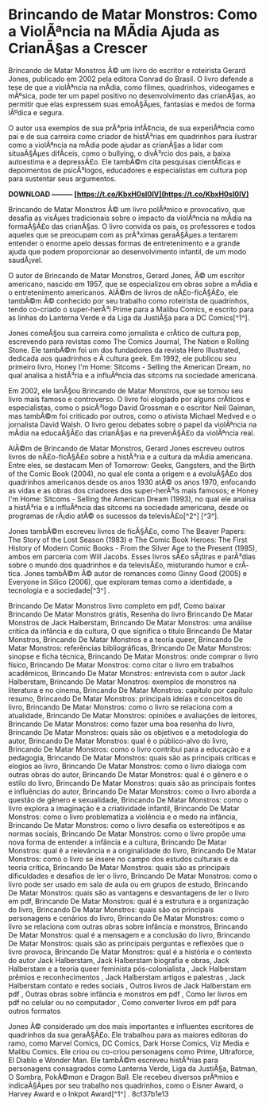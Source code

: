 
 
# Brincando de Matar Monstros: Como a ViolÃªncia na MÃ­dia Ajuda as CrianÃ§as a Crescer
 
Brincando de Matar Monstros Ã© um livro do escritor e roteirista Gerard Jones, publicado em 2002 pela editora Conrad do Brasil. O livro defende a tese de que a violÃªncia na mÃ­dia, como filmes, quadrinhos, videogames e mÃºsica, pode ter um papel positivo no desenvolvimento das crianÃ§as, ao permitir que elas expressem suas emoÃ§Ãµes, fantasias e medos de forma lÃºdica e segura.
 
O autor usa exemplos de sua prÃ³pria infÃ¢ncia, de sua experiÃªncia como pai e de sua carreira como criador de histÃ³rias em quadrinhos para ilustrar como a violÃªncia na mÃ­dia pode ajudar as crianÃ§as a lidar com situaÃ§Ãµes difÃ­ceis, como o bullying, o divÃ³rcio dos pais, a baixa autoestima e a depressÃ£o. Ele tambÃ©m cita pesquisas cientÃ­ficas e depoimentos de psicÃ³logos, educadores e especialistas em cultura pop para sustentar seus argumentos.
 
**DOWNLOAD ——— [https://t.co/KbxH0sI0IV](https://t.co/KbxH0sI0IV)**


 
Brincando de Matar Monstros Ã© um livro polÃªmico e provocativo, que desafia as visÃµes tradicionais sobre o impacto da violÃªncia na mÃ­dia na formaÃ§Ã£o das crianÃ§as. O livro convida os pais, os professores e todos aqueles que se preocupam com as prÃ³ximas geraÃ§Ãµes a tentarem entender o enorme apelo dessas formas de entretenimento e a grande ajuda que podem proporcionar ao desenvolvimento infantil, de um modo saudÃ¡vel.

O autor de Brincando de Matar Monstros, Gerard Jones, Ã© um escritor americano, nascido em 1957, que se especializou em obras sobre a mÃ­dia e o entretenimento americanos. AlÃ©m de livros de nÃ£o-ficÃ§Ã£o, ele tambÃ©m Ã© conhecido por seu trabalho como roteirista de quadrinhos, tendo co-criado o super-herÃ³i Prime para a Malibu Comics, e escrito para as linhas do Lanterna Verde e da Liga da JustiÃ§a para a DC Comics[^1^].
 
Jones comeÃ§ou sua carreira como jornalista e crÃ­tico de cultura pop, escrevendo para revistas como The Comics Journal, The Nation e Rolling Stone. Ele tambÃ©m foi um dos fundadores da revista Hero Illustrated, dedicada aos quadrinhos e Ã  cultura geek. Em 1992, ele publicou seu primeiro livro, Honey I'm Home: Sitcoms - Selling the American Dream, no qual analisa a histÃ³ria e a influÃªncia das sitcoms na sociedade americana.
 
Em 2002, ele lanÃ§ou Brincando de Matar Monstros, que se tornou seu livro mais famoso e controverso. O livro foi elogiado por alguns crÃ­ticos e especialistas, como o psicÃ³logo David Grossman e o escritor Neil Gaiman, mas tambÃ©m foi criticado por outros, como o ativista Michael Medved e o jornalista David Walsh. O livro gerou debates sobre o papel da violÃªncia na mÃ­dia na educaÃ§Ã£o das crianÃ§as e na prevenÃ§Ã£o da violÃªncia real.

AlÃ©m de Brincando de Matar Monstros, Gerard Jones escreveu outros livros de nÃ£o-ficÃ§Ã£o sobre a histÃ³ria e a cultura da mÃ­dia americana. Entre eles, se destacam Men of Tomorrow: Geeks, Gangsters, and the Birth of the Comic Book (2004), no qual ele conta a origem e a evoluÃ§Ã£o dos quadrinhos americanos desde os anos 1930 atÃ© os anos 1970, enfocando as vidas e as obras dos criadores dos super-herÃ³is mais famosos; e Honey I'm Home: Sitcoms - Selling the American Dream (1993), no qual ele analisa a histÃ³ria e a influÃªncia das sitcoms na sociedade americana, desde os programas de rÃ¡dio atÃ© os sucessos da televisÃ£o[^2^] [^3^].
 
Jones tambÃ©m escreveu livros de ficÃ§Ã£o, como The Beaver Papers: The Story of the Lost Season (1983) e The Comic Book Heroes: The First History of Modern Comic Books - From the Silver Age to the Present (1985), ambos em parceria com Will Jacobs. Esses livros sÃ£o sÃ¡tiras e parÃ³dias sobre o mundo dos quadrinhos e da televisÃ£o, misturando humor e crÃ­tica. Jones tambÃ©m Ã© autor de romances como Ginny Good (2005) e Everyone in Silico (2006), que exploram temas como a identidade, a tecnologia e a sociedade[^3^] .
 
Brincando De Matar Monstros livro completo em pdf,  Como baixar Brincando De Matar Monstros grátis,  Resenha do livro Brincando De Matar Monstros de Jack Halberstam,  Brincando De Matar Monstros: uma análise crítica da infância e da cultura,  O que significa o título Brincando De Matar Monstros,  Brincando De Matar Monstros e a teoria queer,  Brincando De Matar Monstros: referências bibliográficas,  Brincando De Matar Monstros: sinopse e ficha técnica,  Brincando De Matar Monstros: onde comprar o livro físico,  Brincando De Matar Monstros: como citar o livro em trabalhos acadêmicos,  Brincando De Matar Monstros: entrevista com o autor Jack Halberstam,  Brincando De Matar Monstros: exemplos de monstros na literatura e no cinema,  Brincando De Matar Monstros: capítulo por capítulo resumo,  Brincando De Matar Monstros: principais ideias e conceitos do livro,  Brincando De Matar Monstros: como o livro se relaciona com a atualidade,  Brincando De Matar Monstros: opiniões e avaliações de leitores,  Brincando De Matar Monstros: como fazer uma boa resenha do livro,  Brincando De Matar Monstros: quais são os objetivos e a metodologia do autor,  Brincando De Matar Monstros: qual é o público-alvo do livro,  Brincando De Matar Monstros: como o livro contribui para a educação e a pedagogia,  Brincando De Matar Monstros: quais são as principais críticas e elogios ao livro,  Brincando De Matar Monstros: como o livro dialoga com outras obras do autor,  Brincando De Matar Monstros: qual é o gênero e o estilo do livro,  Brincando De Matar Monstros: quais são as principais fontes e influências do autor,  Brincando De Matar Monstros: como o livro aborda a questão de gênero e sexualidade,  Brincando De Matar Monstros: como o livro explora a imaginação e a criatividade infantil,  Brincando De Matar Monstros: como o livro problematiza a violência e o medo na infância,  Brincando De Matar Monstros: como o livro desafia os estereótipos e as normas sociais,  Brincando De Matar Monstros: como o livro propõe uma nova forma de entender a infância e a cultura,  Brincando De Matar Monstros: qual é a relevância e a originalidade do livro,  Brincando De Matar Monstros: como o livro se insere no campo dos estudos culturais e da teoria crítica,  Brincando De Matar Monstros: quais são as principais dificuldades e desafios de ler o livro,  Brincando De Matar Monstros: como o livro pode ser usado em sala de aula ou em grupos de estudo,  Brincando De Matar Monstros: quais são as vantagens e desvantagens de ler o livro em pdf,  Brincando De Matar Monstros: qual é a estrutura e a organização do livro,  Brincando De Matar Monstros: quais são os principais personagens e cenários do livro,  Brincando De Matar Monstros: como o livro se relaciona com outras obras sobre infância e monstros,  Brincando De Matar Monstros: qual é a mensagem e a conclusão do livro,  Brincando De Matar Monstros: quais são as principais perguntas e reflexões que o livro provoca,  Brincando De Matar Monstros: qual é a história e o contexto do autor Jack Halberstam,  Jack Halberstam biografia e obras,  Jack Halberstam e a teoria queer feminista pós-colonialista ,  Jack Halberstam prêmios e reconhecimentos ,  Jack Halberstam artigos e palestras ,  Jack Halberstam contato e redes sociais ,  Outros livros de Jack Halberstam em pdf ,  Outras obras sobre infância e monstros em pdf ,  Como ler livros em pdf no celular ou no computador ,  Como converter livros em pdf para outros formatos
 
Jones Ã© considerado um dos mais importantes e influentes escritores de quadrinhos da sua geraÃ§Ã£o. Ele trabalhou para as maiores editoras do ramo, como Marvel Comics, DC Comics, Dark Horse Comics, Viz Media e Malibu Comics. Ele criou ou co-criou personagens como Prime, Ultraforce, El Diablo e Wonder Man. Ele tambÃ©m escreveu histÃ³rias para personagens consagrados como Lanterna Verde, Liga da JustiÃ§a, Batman, O Sombra, PokÃ©mon e Dragon Ball. Ele recebeu diversos prÃªmios e indicaÃ§Ãµes por seu trabalho nos quadrinhos, como o Eisner Award, o Harvey Award e o Inkpot Award[^1^] .
 8cf37b1e13
 
